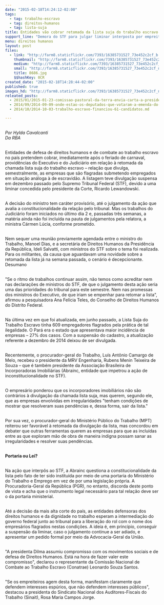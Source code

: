 ```yaml
---
date: "2015-02-18T14:24:12-02:00"
tags:
  - tag: trabalho-escravo
  - tag: direitos-humanos
  - tag: lista-suja
title: Entidades vão cobrar retomada da lista suja do trabalho escravo
support_line: "Demora do STF para julgar liminar interposta por empreiteiras irrita fiscais e ativistas, que pedem intervenção do Executivo para a divulgação da lista barrada em dezembro."
menu: direitos humanos
layout: post
files:
  - link: "http://farm8.staticflickr.com/7393/16385731527_73e452c2cf_b.jpg"
    thumbnail: "http://farm8.staticflickr.com/7393/16385731527_73e452c2cf_t.jpg"
    medium: "http://farm8.staticflickr.com/7393/16385731527_73e452c2cf_z.jpg"
    small: "http://farm8.staticflickr.com/7393/16385731527_73e452c2cf_n.jpg"
    title: 8686.jpg
    $$hashKey: 0CR
created_date: "2015-02-18T14:28:44-02:00"
published: true
images_hd: "http://farm8.staticflickr.com/7393/16385731527_73e452c2cf_n.jpg"
releated_posts:
  - 2015/01/2015-01-23-comissao-pastoral-da-terra-envia-carta-a-presidente-dilma.md
  - 2014/09/2014-09-09-onde-estao-os-deputados-que-votaram-a-emenda-do-trabalho-escravo.md
  - 2014/10/2014-10-03-trabalho-escravo-financiou-61-candidatos.md

---
```

<p><br />
<em>Por Hylda Cavalcanti<br />
Da RBA</em></p>

<p><br />
Entidades de defesa de direitos humanos e de combate ao trabalho escravo no pa&iacute;s pretendem cobrar, imediatamente ap&oacute;s o feriado de carnaval, provid&ecirc;ncias do Executivo e do Judici&aacute;rio em rela&ccedil;&atilde;o &agrave; retomada da chamada lista suja do trabalho escravo &ndash; rela&ccedil;&atilde;o que divulga, semestralmente, as empresas que s&atilde;o flagradas submetendo empregados em situa&ccedil;&atilde;o an&aacute;loga &agrave; de escravid&atilde;o. A listagem teve divulga&ccedil;&atilde;o suspensa em dezembro passado pelo Supremo Tribunal Federal (STF), devido a uma liminar concedida pelo presidente da Corte, Ricardo Lewandowski.</p>

<p><br />
A decis&atilde;o do ministro tem car&aacute;ter provis&oacute;rio, at&eacute; o julgamento da a&ccedil;&atilde;o que avalia a constitucionalidade da rela&ccedil;&atilde;o pelo tribunal. Mas os trabalhos do Judici&aacute;rio foram iniciados no &uacute;ltimo dia 2 e, passadas tr&ecirc;s semanas, a mat&eacute;ria ainda n&atilde;o foi inclu&iacute;da na pauta de julgamentos pela relatora, a ministra C&aacute;rmen L&uacute;cia, conforme prometido.</p>

<p><br />
Nem sequer uma reuni&atilde;o previamente agendada entre o ministro do Trabalho, Manoel Dias, e a secret&aacute;ria de Direitos Humanos da Presid&ecirc;ncia da Rep&uacute;blica, Ideli Salvatti, com ministros do STF sobre o tema foi realizada. Para os militantes, da causa que aguardavam uma novidade sobre a retomada da lista j&aacute; na semana passada, o cen&aacute;rio &eacute; decepcionante.<br />
Desumano</p>

<p><br />
&quot;Se o ritmo de trabalhos continuar assim, n&atilde;o temos como acreditar nem nas declara&ccedil;&otilde;es de ministros do STF, de que o julgamento desta a&ccedil;&atilde;o seria uma das prioridades do tribunal para este semestre. Nem nas promessas dos ministros do Executivo, de que iriam se empenhar para retomar a lista&quot;, afirmou a pesquisadora Ana Fel&iacute;cia Teles, do Conselho de Direitos Humanos do Distrito Federal.</p>

<p><br />
Na &uacute;ltima vez em que foi atualizada, em junho passado, a Lista Suja do Trabalho Escravo tinha 609 empregadores flagrados pela pr&aacute;tica de tal ilegalidade. O Par&aacute; era o estado que apresentava maior incid&ecirc;ncia de empresas &ndash; 27% dos casos. Com a suspens&atilde;o do cadastro, a atualiza&ccedil;&atilde;o referente a dezembro de 2014 deixou de ser divulgada.</p>

<p><br />
Recentemente, o procurador-geral do Trabalho, Lu&iacute;s Ant&ocirc;nio Camargo de Melo, recebeu o presidente da MRV Engenharia, Rubens Menin Teixeira de Souza &ndash; que &eacute; tamb&eacute;m presidente da Associa&ccedil;&atilde;o Brasileira de Incorporadoras Imobili&aacute;rias (Abrainc, entidade que impetrou a a&ccedil;&atilde;o de inconstitucionalidade no STF).</p>

<p><br />
O empres&aacute;rio ponderou que os incorporadores imobili&aacute;rios n&atilde;o s&atilde;o contr&aacute;rios &agrave; divulga&ccedil;&atilde;o da chamada lista suja, mas querem, segundo ele, que as empresas envolvidas em irregularidades &quot;tenham condi&ccedil;&otilde;es de mostrar que resolveram suas pend&ecirc;ncias e, dessa forma, sair da lista.&quot;</p>

<p><br />
Por sua vez, o procurador-geral do Minist&eacute;rio P&uacute;blico do Trabalho (MPT) reiterou ser favor&aacute;vel &agrave; retomada da divulga&ccedil;&atilde;o da lista, mas concordou em debater que outras ferramentas querem as empresas para que as inclu&iacute;das entre as que exploram m&atilde;o de obra de maneira indigna possam sanar as irregularidades e resolver suas pend&ecirc;ncias.</p>

<p><br />
<strong>Portaria ou Lei?</strong></p>

<p><br />
Na a&ccedil;&atilde;o que interp&ocirc;s ao STF, a Abrainc questiona a constitucionalidade da lista pelo fato de ter sido institu&iacute;da por meio de uma portaria do Minist&eacute;rio do Trabalho e Emprego em vez de por uma legisla&ccedil;&atilde;o pr&oacute;pria. A Procuradoria-Geral da Rep&uacute;blica (PGR), no entanto, discorda deste ponto de vista e acha que o instrumento legal necess&aacute;rio para tal rela&ccedil;&atilde;o deve ser o da portaria ministerial.</p>

<p><br />
At&eacute; a decis&atilde;o da mais alta corte do pa&iacute;s, as entidades defensoras dos direitos humanos e da dignidade no trabalho esperam a intermedia&ccedil;&atilde;o do governo federal junto ao tribunal para a libera&ccedil;&atilde;o do rol com o nome dos empres&aacute;rios flagrados nestas condi&ccedil;&otilde;es. A ideia &eacute;, em princ&iacute;pio, conseguir a suspens&atilde;o da liminar, caso o julgamento continue a ser adiado, e apresentar um pedido formal por meio da Advocacia-Geral da Uni&atilde;o.</p>

<p><br />
&quot;A presidenta Dilma assumiu compromisso com os movimentos sociais e de defesa de Direitos Humanos. Est&aacute; na hora de fazer valer este compromisso&quot;, declarou o representante da Comiss&atilde;o Nacional de Combate ao Trabalho Escravo (Conatrae) Leonardo Souza Santos.</p>

<p><br />
&quot;Se os empreiteiros agem desta forma, manifestam claramente que defendem interesses esp&uacute;rios, que n&atilde;o defendem interesses p&uacute;blicos&quot;, destacou a presidenta do Sindicato Nacional dos Auditores-Fiscais do Trabalho (Sinait), Rosa Maria Campos Jorge.</p>
